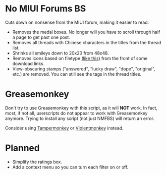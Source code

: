 # No MIUI Forums BS
Cuts down on nonsense from the MIUI forum, making it easier to read.

* Removes the medal boxes. No longer will you have to scroll through half a page to get past one post.
* Removes all threads with Chinese characters in the titles from the thread list.
* Shrinks all smileys down to 20x20 from 48x48.
* Removes icons based on filetype [(like this)](https://i.imgur.com/mpYkW4W.png) from the front of some download links.
* View-obscuring stamps ("answered", "lucky draw", "dope", "original", etc.) are removed. You can still see the tags in the thread titles.

# Greasemonkey
Don't try to use Greasemonkey with this script, as it will **NOT** work. In fact, most, if not all, userscripts do not appear to work with Greasemonkey anymore. Trying to install any script (not just NMFBS) will return an error.

Consider using [Tampermonkey](https://tampermonkey.net/) or [Violentmonkey](https://violentmonkey.github.io/get-it/) instead.

# Planned
* Simplify the ratings box.
* Add a context menu so you can turn each filter on or off.
